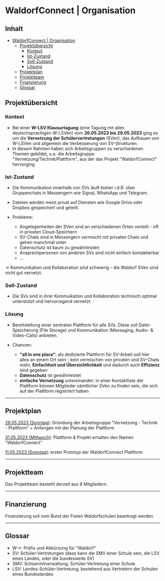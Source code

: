 # WaldorfConnect | Organisation

## Inhalt <!-- omit in toc -->

- [WaldorfConnect | Organisation](#waldorfconnect--organisation)
  - [Projektübersicht](#projektübersicht)
    - [Kontext](#kontext)
    - [Ist-Zustand](#ist-zustand)
    - [Soll-Zustand](#soll-zustand)
    - [Lösung](#lösung)
  - [Projektplan](#projektplan)
  - [Projektteam](#projektteam)
  - [Finanzierung](#finanzierung)
  - [Glossar](#glossar)

## Projektübersicht

### Kontext

- Bei einer **W-LSV Klausurtagung** (eine Tagung mit allen deutschsprachigen W-LSVen) vom **26.05.2023 bis 29.05.2023** ging es um die **Vernetzung der Schülervertretungen** (SVen), das Aufbauen von W-LSVen und allgemein die Verbesserung von SV-Strukturen.
- In diesem Rahmen haben sich Arbeitsgruppen zu verschiedenen Themen gebildet, u.a. die Arbeitsgruppe "Vernetzung/Technik/Plattform", aus der das Projekt "WaldorfConnect" hervorging.

### Ist-Zustand

- Die Kommunikation innerhalb von SVs läuft bisher i.d.R. über Gruppenchats in Messengern wie Signal, WhatsApp und Telegram.
- Dateien werden meist privat auf Diensten wie Google Drive oder Dropbox gespeichert und geteilt.

- Probleme:
    
    - Angelegenheiten der SVen sind an verschiedenen Orten verteilt - oft in privaten Cloud-Speichern
    - SV-Chats sind in Messengern vermischt mit privaten Chats und gehen manchmal unter
    - Datenschutz ist kaum zu gewährleisten
    - Ansprechpersonen von anderen SVs sind nicht einfach kontaktierbar
    - ...

-> Kommunikation und Kollaboration sind schwierig - die Waldorf SVen sind nicht gut vernetzt.

### Soll-Zustand
- Die SVs sind in ihrer Kommuikation und Kollaboration technisch optimal unterstützt und hervorragend vernetzt.

### Lösung
- Bereitstellung einer zentralen Plattform für alle SVs. Diese soll Datei-Speicherung (File Storage) und Kommunikation (Messaging, Audio- & Video-Calls) anbieten.

- Chancen:

    - **"all in one place"**: als dedizierte Plattform für SV-Arbeit soll hier alles an einem Ort sein - kein vermischen von privaten und SV-Chats mehr, **Einfachheit und Übersichtlichkeit** und dadurch auch **Effizienz** sind gegeben
    - **Datenschutz** ist gewährleistet
    - **einfache Vernetzung** untereinander: in einer Kontaktliste der Plattform können Mitglieder sämtlicher SVen zu finden sein, die sich auf der Plattform registriert haben    

---

## Projektplan

<u>28.05.2023 (Sonntag)</u>: Gründung der Arbeitsgruppe "Vernetzung - Technik - Plattform" + Anfangen mit der Planung der Plattform

<u>31.05.2023 (Mittwoch)</u>: Plattform & Projekt erhalten den Namen "WaldorfConnect"

<u>11.05.2023 (Sonntag)</u>: erster Prototyp der WaldorfConnect Plattform

---

## Projektteam

Das Projektteam besteht derzeit aus 8 Mitgliedern.

---

## Finanzierung

Finanzierung soll vom Bund der Freien Waldorfschulen beantragt werden.

---

## Glossar

- W-*: Präfix und Abkürzung für "Waldorf"
- SV: Schüler-Vertretungen (dass kann die SMV einer Schule sein, die LSV eines Landes, oder die bundesweite SV)
- SMV: Schüermitverwaltung; Schüler-Vertretung einer Schule
- LSV: Landes-Schüler-Vertretung; bestehend aus Vertretern der Schulen eines Bundeslandes